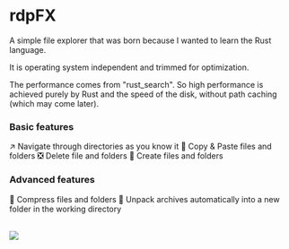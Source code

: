 # rdpFX
A simple file explorer that was born because I wanted to learn the Rust language.

It is operating system independent and trimmed for optimization.

The performance comes from "rust_search".
So high performance is achieved purely by Rust and the speed of the disk, without path caching (which may come later).

### Basic features
:arrow_upper_right: Navigate through directories as you know it
:file_folder: Copy & Paste files and folders
:negative_squared_cross_mark: Delete file and folders
:open_file_folder: Create files and folders

### Advanced features
:postbox: Compress files and folders
:postbox: Unpack archives automatically into a new folder in the working directory

<br>
<a href="https://www.buymeacoffee.com/rdpsoft"><img src="https://img.buymeacoffee.com/button-api/?text=Buy me a coffee&emoji=&slug=rdpsoft&button_colour=BD5FFF&font_colour=ffffff&font_family=Poppins&outline_colour=000000&coffee_colour=FFDD00" /></a>
